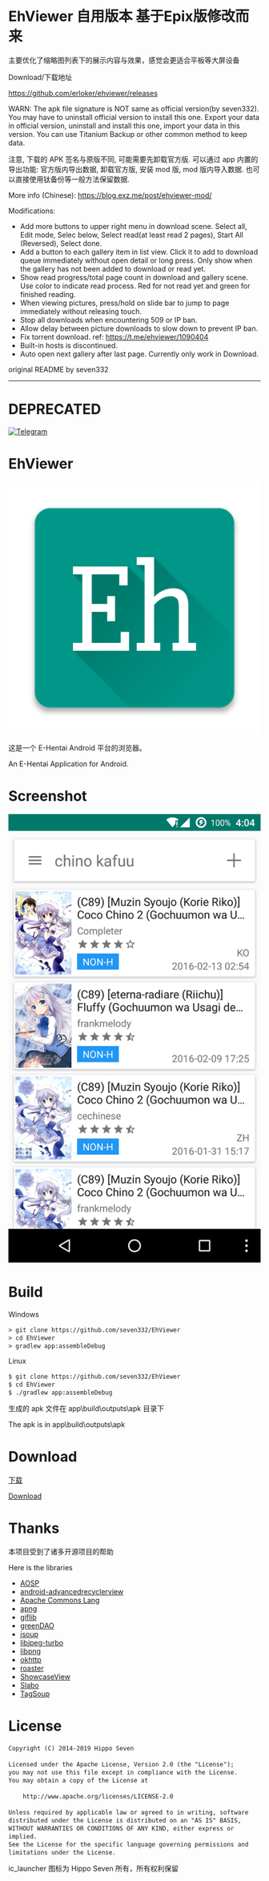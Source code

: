 # EhViewer 自用版本 基于Epix版修改而来

主要优化了缩略图列表下的展示内容与效果，感觉会更适合平板等大屏设备

Download/下载地址

https://github.com/erloker/ehviewer/releases


WARN: The apk file signature is NOT same as official version(by seven332). You may have to uninstall official version to install this one. Export your data in official version, uninstall and install this one, import your data in this version. You can use Titanium Backup or other common method to keep data.

注意, 下载的 APK 签名与原版不同, 可能需要先卸载官方版. 可以通过 app 内置的导出功能: 官方版内导出数据, 卸载官方版, 安装 mod 版, mod 版内导入数据. 也可以直接使用钛备份等一般方法保留数据.

More info (Chinese): https://blog.exz.me/post/ehviewer-mod/

Modifications:

* Add more buttons to upper right menu in download scene. Select all, Edit mode, Selec below, Select read(at least read 2 pages), Start All (Reversed), Select done.
* Add a button to each gallery item in list view. Click it to add to download queue immediately without open detail or long press. Only show when the gallery has not been added to download or read yet.
* Show read progress/total page count in download and gallery scene. Use color to indicate read process. Red for not read yet and green for finished reading.
* When viewing pictures, press/hold on slide bar to jump to page immediately without releasing touch.
* Stop all downloads when encountering 509 or IP ban.
* Allow delay between picture downloads to slow down to prevent IP ban.
* Fix torrent download. ref: https://t.me/ehviewer/1090404
* Built-in hosts is discontinued.
* Auto open next gallery after last page. Currently only work in Download.


original README by seven332

----
# DEPRECATED

[![Telegram](https://img.shields.io/badge/chat-Telegram-blue.svg)](https://t.me/ehviewer)

# EhViewer

![Icon](art/launcher_icon-web.png)

这是一个 E-Hentai Android 平台的浏览器。

An E-Hentai Application for Android.


# Screenshot

![screenshot-01](art/screenshot-01.png)


# Build

Windows

    > git clone https://github.com/seven332/EhViewer
    > cd EhViewer
    > gradlew app:assembleDebug

Linux

    $ git clone https://github.com/seven332/EhViewer
    $ cd EhViewer
    $ ./gradlew app:assembleDebug

生成的 apk 文件在 app\build\outputs\apk 目录下

The apk is in app\build\outputs\apk


# Download

[下载](https://github.com/seven332/EhViewer/releases)

[Download](https://github.com/seven332/EhViewer/releases)


# Thanks

本项目受到了诸多开源项目的帮助

Here is the libraries

- [AOSP](http://source.android.com/)
- [android-advancedrecyclerview](https://github.com/h6ah4i/android-advancedrecyclerview)
- [Apache Commons Lang](https://commons.apache.org/proper/commons-lang/)
- [apng](http://apng.sourceforge.net/)
- [giflib](http://giflib.sourceforge.net)
- [greenDAO](https://github.com/greenrobot/greenDAO)
- [jsoup](https://github.com/jhy/jsoup)
- [libjpeg-turbo](http://libjpeg-turbo.virtualgl.org/)
- [libpng](http://www.libpng.org/pub/png/libpng.html)
- [okhttp](https://github.com/square/okhttp)
- [roaster](https://github.com/forge/roaster)
- [ShowcaseView](https://github.com/amlcurran/ShowcaseView)
- [Slabo](https://github.com/TiroTypeworks/Slabo)
- [TagSoup](http://home.ccil.org/~cowan/tagsoup/)


# License

    Copyright (C) 2014-2019 Hippo Seven

    Licensed under the Apache License, Version 2.0 (the "License");
    you may not use this file except in compliance with the License.
    You may obtain a copy of the License at

        http://www.apache.org/licenses/LICENSE-2.0

    Unless required by applicable law or agreed to in writing, software
    distributed under the License is distributed on an "AS IS" BASIS,
    WITHOUT WARRANTIES OR CONDITIONS OF ANY KIND, either express or implied.
    See the License for the specific language governing permissions and
    limitations under the License.

ic_launcher 图标为 Hippo Seven 所有，所有权利保留
